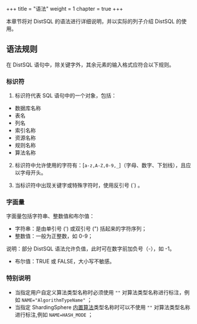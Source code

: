 +++
title = "语法"
weight = 1
chapter = true
+++

本章节将对 DistSQL 的语法进行详细说明，并以实际的列子介绍 DistSQL 的使用。

## 语法规则

在 DistSQL 语句中，除关键字外，其余元素的输入格式应符合以下规则。

### 标识符

1. 标识符代表 SQL 语句中的一个对象，包括：

- 数据库名称
- 表名
- 列名
- 索引名称
- 资源名称
- 规则名称
- 算法名称

2. 标识符中允许使用的字符有：[`a-z,A-Z,0-9,_`]（字母、数字、下划线），且应以字母开头。

3. 当标识符中出现关键字或特殊字符时，使用反引号 (`) 。

### 字面量

字面量包括字符串、整数值和布尔值：

- 字符串：是由单引号 (') 或双引号 (") 括起来的字符序列；
- 整数值：一般为正整数，如 0-9；

说明：部分 DistSQL 语法允许负值，此时可在数字前加负号（-），如 -1。

- 布尔值：TRUE 或 FALSE，大小写不敏感。

### 特别说明

- 当指定用户自定义算法类型名称时必须使用 `""` 对算法类型名称进行标注，例如 `NAME="AlgorithmTypeName"` ；
- 当指定 ShardingSphere [内置算法](/cn/user-manual/common-config/builtin-algorithm/)类型名称时可以不使用 `""` 对算法类型名称进行标注,例如 `NAME=HASH_MODE` ；
